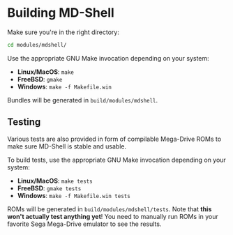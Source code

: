 
# Building MD-Shell

Make sure you're in the right directory:

```sh
cd modules/mdshell/
```

Use the appropriate GNU Make invocation depending on your system:

- **Linux/MacOS**: `make`
- **FreeBSD**: `gmake`
- **Windows**: `make -f Makefile.win`

Bundles will be generated in `build/modules/mdshell`.

## Testing

Various tests are also provided in form of compilable Mega-Drive ROMs to make sure MD-Shell is stable and usable.

To build tests, use the appropriate GNU Make invocation depending on your system:

- **Linux/MacOS**: `make tests`
- **FreeBSD**: `gmake tests`
- **Windows**: `make -f Makefile.win tests`

ROMs will be generated in `build/modules/mdshell/tests`. Note that **this won't actually test anything yet**! You need to manually run ROMs in your favorite Sega Mega-Drive emulator to see the results.
